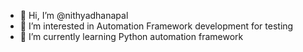- 👋 Hi, I’m @nithyadhanapal
- 👀 I’m interested in Automation Framework development for testing
- 🌱 I’m currently learning Python automation framework


<!---
nithyadhanapal/nithyadhanapal is a ✨ special ✨ repository because its `README.md` (this file) appears on your GitHub profile.
You can click the Preview link to take a look at your changes.
--->
